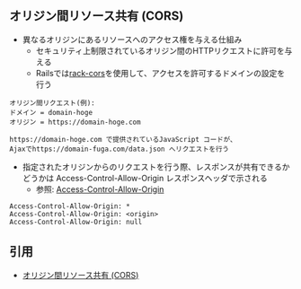 ## オリジン間リソース共有 (CORS)
- 異なるオリジンにあるリソースへのアクセス権を与える仕組み
  - セキュリティ上制限されているオリジン間のHTTPリクエストに許可を与える
  - Railsでは[rack-cors](https://github.com/cyu/rack-cors)を使用して、アクセスを許可するドメインの設定を行う

```
オリジン間リクエスト(例):
ドメイン = domain-hoge
オリジン = https://domain-hoge.com

https://domain-hoge.com で提供されているJavaScript コードが、
Ajaxでhttps://domain-fuga.com/data.json へリクエストを行う
```

- 指定されたオリジンからのリクエストを行う際、レスポンスが共有できるかどうかは
Access-Control-Allow-Origin レスポンスヘッダで示される
  - 参照: [Access-Control-Allow-Origin](https://developer.mozilla.org/ja/docs/Web/HTTP/Headers/Access-Control-Allow-Origin)

```
Access-Control-Allow-Origin: *
Access-Control-Allow-Origin: <origin>
Access-Control-Allow-Origin: null
```

## 引用
- [オリジン間リソース共有 (CORS)](https://developer.mozilla.org/ja/docs/Web/HTTP/CORS)
